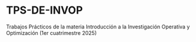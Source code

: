 # TPS-DE-INVOP

Trabajos Prácticos de la materia Introducción a la Investigación Operativa y Optimización (1er cuatrimestre 2025)
